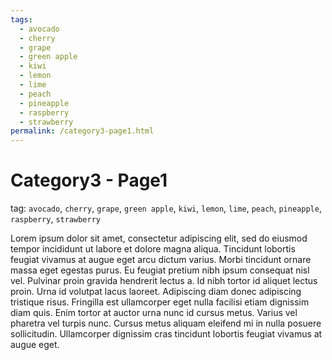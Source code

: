 ```yaml
---
tags:
  - avocado
  - cherry
  - grape
  - green apple
  - kiwi
  - lemon
  - lime
  - peach
  - pineapple
  - raspberry
  - strawberry
permalink: /category3-page1.html
---
```


# Category3 - Page1

tag: `avocado`, `cherry`, `grape`, `green apple`, `kiwi`, `lemon`, `lime`, `peach`, `pineapple`, `raspberry`, `strawberry`

Lorem ipsum dolor sit amet, consectetur adipiscing elit, sed do eiusmod tempor incididunt ut labore et dolore magna aliqua. Tincidunt lobortis feugiat vivamus at augue eget arcu dictum varius. Morbi tincidunt ornare massa eget egestas purus. Eu feugiat pretium nibh ipsum consequat nisl vel. Pulvinar proin gravida hendrerit lectus a. Id nibh tortor id aliquet lectus proin. Urna id volutpat lacus laoreet. Adipiscing diam donec adipiscing tristique risus. Fringilla est ullamcorper eget nulla facilisi etiam dignissim diam quis. Enim tortor at auctor urna nunc id cursus metus. Varius vel pharetra vel turpis nunc. Cursus metus aliquam eleifend mi in nulla posuere sollicitudin. Ullamcorper dignissim cras tincidunt lobortis feugiat vivamus at augue eget.
